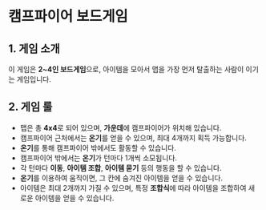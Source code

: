 # 캠프파이어 보드게임

## 1. 게임 소개
이 게임은 **2~4인 보드게임**으로, 아이템을 모아서 맵을 가장 먼저 탈출하는 사람이 이기는 게임입니다.

## 2. 게임 룰
- 맵은 총 **4x4**로 되어 있으며, **가운데**에 캠프파이어가 위치해 있습니다.
- 캠프파이어 근처에서는 **온기**를 얻을 수 있으며, 최대 4개까지 획득 가능합니다.
- **온기**를 통해 캠프파이어 밖에서도 활동할 수 있습니다.
- 캠프파이어 밖에서는 **온기**가 턴마다 1개씩 소모됩니다. 
- 각 턴마다 **이동**, **아이템 조합**, **아이템 묻기** 등의 행동을 할 수 있습니다.
- **온기**를 이용하여 움직이면, 그 칸에 숨겨진 아이템을 얻을 수 있습니다.
- 아이템은 최대 2개까지 가질 수 있으며, 특정 **조합식**에 따라 아이템을 조합하여 새로운 아이템을 얻을 수 있습니다.
